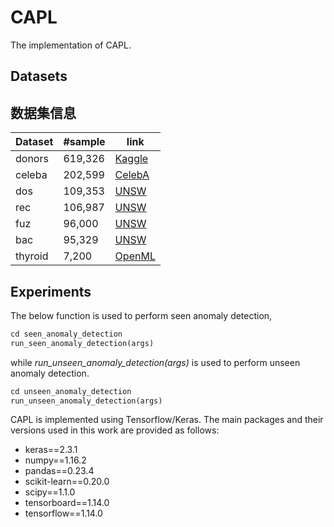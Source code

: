 # CAPL
The implementation of CAPL.
## Datasets
## 数据集信息  

| Dataset  | #sample | link |  
|------------|---------|----------|  
| donors | 619,326 | [Kaggle](https://www.kaggle.com/c/kdd-cup-2014-predictingexcitement-at-donors-choose) |  
| celeba | 202,599 | [CelebA](http://mmlab.ie.cuhk.edu.hk/projects/CelebA.html) |  
| dos | 109,353 | [UNSW](https://www.unsw.adfa.edu.au/unsw-canberracyber/cybersecurity/ADFA-NB15-Datasets/) |  
| rec | 106,987 | [UNSW](https://www.unsw.adfa.edu.au/unsw-canberracyber/cybersecurity/ADFA-NB15-Datasets/) |  
| fuz | 96,000 | [UNSW](https://www.unsw.adfa.edu.au/unsw-canberracyber/cybersecurity/ADFA-NB15-Datasets/) |  
| bac | 95,329 | [UNSW](https://www.unsw.adfa.edu.au/unsw-canberracyber/cybersecurity/ADFA-NB15-Datasets/) |  
| thyroid | 7,200 | [OpenML](https://www.openml.org/d/40497) |  

## Experiments

The below function is used to perform seen anomaly detection,
```python
cd seen_anomaly_detection
run_seen_anomaly_detection(args)
```
while *run_unseen_anomaly_detection(args)* is used to perform unseen anomaly detection.
```python
cd unseen_anomaly_detection
run_unseen_anomaly_detection(args)
```
CAPL is implemented using Tensorflow/Keras. The main packages and their versions used in this work are provided as follows:
- keras==2.3.1
- numpy==1.16.2
- pandas==0.23.4
- scikit-learn==0.20.0
- scipy==1.1.0
- tensorboard==1.14.0
- tensorflow==1.14.0

